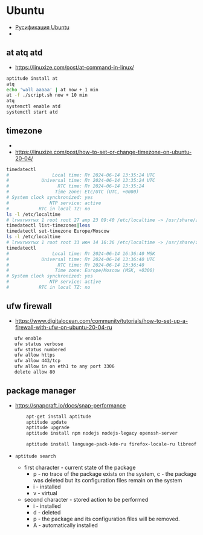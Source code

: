 # Ubuntu

 * [Русификация Ubuntu](http://help.ubuntu.ru/wiki/%D1%80%D1%83%D1%81%D0%B8%D1%84%D0%B8%D0%BA%D0%B0%D1%86%D0%B8%D1%8F_ubuntu)
 * [](./ssh.md#ssh-welcome)

## at atq atd

 * https://linuxize.com/post/at-command-in-linux/

```bash
aptitude install at
atq
echo 'wall aaaaa' | at now + 1 min
at -f ./script.sh now + 10 min
atq
systemctl enable atd
systemctl start atd

```

## timezone

 * [](./centos.md#localtime)
 * https://linuxize.com/post/how-to-set-or-change-timezone-on-ubuntu-20-04/

```bash
timedatectl
#                Local time: Пт 2024-06-14 13:35:24 UTC
#            Universal time: Пт 2024-06-14 13:35:24 UTC
#                  RTC time: Пт 2024-06-14 13:35:24
#                 Time zone: Etc/UTC (UTC, +0000)
# System clock synchronized: yes
#               NTP service: active
#           RTC in local TZ: no
ls -l /etc/localtime
# lrwxrwxrwx 1 root root 27 апр 23 09:40 /etc/localtime -> /usr/share/zoneinfo/Etc/UTC
timedatectl list-timezones|less
timedatectl set-timezone Europe/Moscow
ls -l /etc/localtime
# lrwxrwxrwx 1 root root 33 июн 14 16:36 /etc/localtime -> /usr/share/zoneinfo/Europe/Moscow
timedatectl
#                Local time: Пт 2024-06-14 16:36:40 MSK
#            Universal time: Пт 2024-06-14 13:36:40 UTC
#                  RTC time: Пт 2024-06-14 13:36:40
#                 Time zone: Europe/Moscow (MSK, +0300)
# System clock synchronized: yes
#               NTP service: active
#           RTC in local TZ: no

```

## ufw firewall

 * https://www.digitalocean.com/community/tutorials/how-to-set-up-a-firewall-with-ufw-on-ubuntu-20-04-ru

 ```bash
	ufw enable
	ufw status verbose
	ufw status numbered
	ufw allow https
	ufw allow 443/tcp
	ufw allow in on eth1 to any port 3306
	delete allow 80
 ```

## package manager

 * https://snapcraft.io/docs/snap-performance

	```bash
		apt-get install aptitude
		aptitude update
		aptitude upgrade
		aptitude install npm nodejs nodejs-legacy openssh-server

		aptitude install language-pack-kde-ru firefox-locale-ru libreoffice-l10n-ru libreoffice-help-ru thunderbird-locale-ru
	```

 * `aptitude search`
	* first character - current state of the package
		* p - no trace of the package exists on the system, c - the package was deleted but its configuration files remain on the system
		* i - installed
		* v - virtual
	* second character - stored action to be performed
		* i - installed
		* d - deleted
		* p - the package and its configuration files will be removed.
		* A - automatically installed